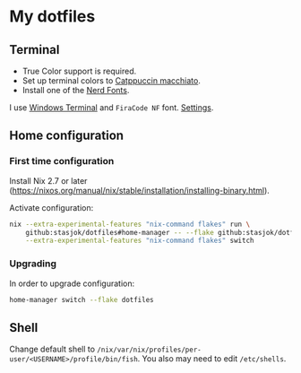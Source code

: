 # My dotfiles

## Terminal

- True Color support is required.
- Set up terminal colors to [Catppuccin macchiato](https://github.com/catppuccin/catppuccin).
- Install one of the [Nerd Fonts](https://github.com/ryanoasis/nerd-fonts).

I use [Windows Terminal](https://github.com/microsoft/terminal)
and `FiraCode NF` font. [Settings](wt/settings.json).

## Home configuration

### First time configuration

Install Nix 2.7 or later (<https://nixos.org/manual/nix/stable/installation/installing-binary.html>).

Activate configuration:

```bash
nix --extra-experimental-features "nix-command flakes" run \
    github:stasjok/dotfiles#home-manager -- --flake github:stasjok/dotfiles \
    --extra-experimental-features "nix-command flakes" switch
```

### Upgrading

In order to upgrade configuration:

```bash
home-manager switch --flake dotfiles 
```

## Shell

Change default shell to `/nix/var/nix/profiles/per-user/<USERNAME>/profile/bin/fish`.
You also may need to edit `/etc/shells`.
